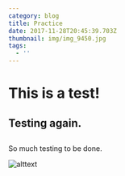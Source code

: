 ```yaml
---
category: blog
title: Practice
date: 2017-11-28T20:45:39.703Z
thumbnail: img/img_9450.jpg
tags:
  - ''
---
```

# This is a test!

## Testing again.

##

So much testing to be done.

![alttext](.img/img_9450.jpg)
